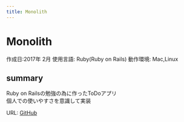 ```yaml
---
title: Monolith 
---
```


# Monolith 
作成日:2017年 2月
使用言語:  Ruby(Ruby on Rails)
動作環境: Mac,Linux 

## summary  
Ruby on Railsの勉強の為に作ったToDoアプリ  
個人での使いやすさを意識して実装

URL: [GitHub](https://github.com/723gt/TodoApp)